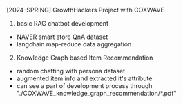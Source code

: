 [2024-SPRING] GrowthHackers Project with COXWAVE

1) basic RAG chatbot development
- NAVER smart store QnA dataset
- langchain map-reduce data aggregation

2) Knowledge Graph based Item Recommendation
- random chatting with persona dataset
- augmented item info and extracted it's attribute
- can see a part of development process through "./COXWAVE_knowledge_graph_recommendation/*.pdf"

